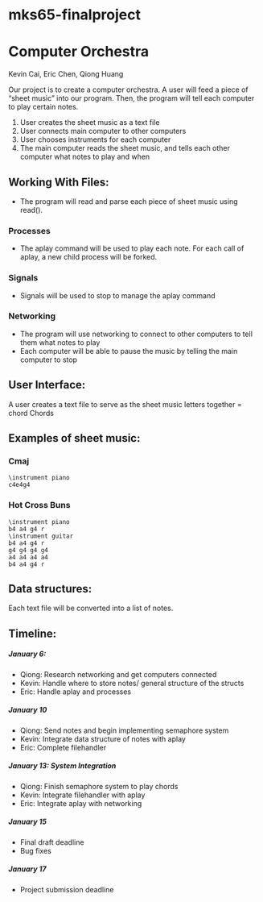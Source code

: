 # mks65-finalproject
# Computer Orchestra

Kevin Cai, Eric Chen, Qiong Huang

Our project is to create a computer orchestra. A user will feed a piece of “sheet music” into our program. Then, the program will tell each computer to play certain notes. 

1. User creates the sheet music as a text file
2. User connects main computer to other computers
3. User chooses instruments for each computer
4. The main computer reads the sheet music, and tells each other computer what notes to play and when 

## Working With Files:
- The program will read and parse each piece of sheet music using read().  
### Processes
- The aplay command will be used to play each note. For each call of aplay, a new child process will be forked. 
### Signals
- Signals will be used to stop to manage the aplay command
### Networking
- The program will use networking to connect to other computers to tell them what notes to play
- Each computer will be able to pause the music by telling the main computer to stop

## User Interface:
A user creates a text file to serve as the sheet music
letters together = chord
Chords

## Examples of sheet music: 
### Cmaj
```
\instrument piano
c4e4g4
```

### Hot Cross Buns
```
\instrument piano
b4 a4 g4 r
\instrument guitar
b4 a4 g4 r
g4 g4 g4 g4 
a4 a4 a4 a4
b4 a4 g4 r
```

## Data structures:
Each text file will be converted into a list of notes. 

## Timeline:
##### January 6: 
- Qiong: Research networking and get computers connected
- Kevin: Handle where to store notes/ general structure of the structs
- Eric: Handle aplay and processes
##### January 10
- Qiong: Send notes and begin implementing semaphore system
- Kevin: Integrate data structure of notes with aplay
- Eric: Complete filehandler 
##### January 13: System Integration 
- Qiong: Finish semaphore system to play chords
- Kevin: Integrate filehandler with aplay
- Eric: Integrate aplay with networking
##### January 15
- Final draft deadline
- Bug fixes
##### January 17
- Project submission deadline
